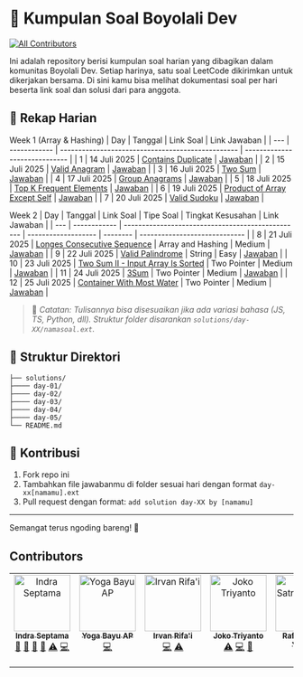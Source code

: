 # 📝 Kumpulan Soal Boyolali Dev

<!-- ALL-CONTRIBUTORS-BADGE:START - Do not remove or modify this section -->

[![All Contributors](https://img.shields.io/badge/all_contributors-6-orange.svg?style=flat-square)](#contributors)

<!-- ALL-CONTRIBUTORS-BADGE:END -->

Ini adalah repository berisi kumpulan soal harian yang dibagikan dalam komunitas Boyolali Dev. Setiap harinya, satu soal LeetCode dikirimkan untuk dikerjakan bersama. Di sini kamu bisa melihat dokumentasi soal per hari beserta link soal dan solusi dari para anggota.

## 📅 Rekap Harian

Week 1 (Array & Hashing)
| Day | Tanggal | Link Soal | Link Jawaban |
| --- | ------------ | ------------------------------------------------- | ----------------------------- |
| 1 | 14 Juli 2025 | [Contains Duplicate](https://leetcode.com/problems/contains-duplicate/) | [Jawaban](./solutions/day-01) |
| 2 | 15 Juli 2025 | [Valid Anagram](https://leetcode.com/problems/valid-anagram/) | [Jawaban](./solutions/day-02) |
| 3 | 16 Juli 2025 | [Two Sum](https://leetcode.com/problems/two-sum/) | [Jawaban](./solutions/day-03) |
| 4 | 17 Juli 2025 | [Group Anagrams](https://leetcode.com/problems/group-anagrams/) | [Jawaban](./solutions/day-04) |
| 5 | 18 Juli 2025 | [Top K Frequent Elements](https://leetcode.com/problems/top-k-frequent-elements/) | [Jawaban](./solutions/day-05) |
| 6 | 19 Juli 2025 | [Product of Array Except Self](https://leetcode.com/problems/product-of-array-except-self/) | [Jawaban](./solutions/day-06) |
| 7 | 20 Juli 2025 | [Valid Sudoku](https://leetcode.com/problems/valid-sudoku/) | [Jawaban](./solutions/day-07) |

Week 2
| Day | Tanggal | Link Soal | Tipe Soal | Tingkat Kesusahan | Link Jawaban |
| --- | ------------ | ------------------------------------------------- | ------------------- | -------- | ----------------------------- |
| 8 | 21 Juli 2025 | [Longes Consecutive Sequence](https://leetcode.com/problems/longest-consecutive-sequence) | Array and Hashing | Medium | [Jawaban](./solutions/day-08) |
| 9 | 22 Juli 2025 | [Valid Palindrome](https://leetcode.com/problems/valid-palindrome/) | String | Easy | [Jawaban](./solutions/day-09) |
| 10 | 23 Juli 2025 | [Two Sum II - Input Array Is Sorted](https://leetcode.com/problems/two-sum-ii-input-array-is-sorted/) | Two Pointer | Medium | [Jawaban](./solutions/day-10) |
| 11 | 24 Juli 2025 | [3Sum](https://leetcode.com/problems/3sum/) | Two Pointer | Medium | [Jawaban](./solutions/day-11) |
| 12 | 25 Juli 2025 | [Container With Most Water](https://leetcode.com/problems/container-with-most-water/) | Two Pointer | Medium | [Jawaban](./solutions/day-12) |

> 📌 _Catatan: Tulisannya bisa disesuaikan jika ada variasi bahasa (JS, TS, Python, dll). Struktur folder disarankan `solutions/day-XX/namasoal.ext`._

## 📂 Struktur Direktori

```
├── solutions/
├──── day-01/
├──── day-02/
├──── day-03/
├──── day-04/
├──── day-05/
└── README.md
```

## 🤝 Kontribusi

1. Fork repo ini
2. Tambahkan file jawabanmu di folder sesuai hari dengan format `day-xx[namamu].ext`
3. Pull request dengan format: `add solution day-XX by [namamu]`

---

Semangat terus ngoding bareng! 🚀

## Contributors

<!-- ALL-CONTRIBUTORS-LIST:START - Do not remove or modify this section -->
<!-- prettier-ignore-start -->
<!-- markdownlint-disable -->
<table>
  <tbody>
    <tr>
      <td align="center" valign="top" width="14.28%"><a href="https://github.com/indraseptama"><img src="https://avatars.githubusercontent.com/u/36232396?v=4?s=100" width="100px;" alt="Indra Septama"/><br /><sub><b>Indra Septama</b></sub></a><br /><a href="https://github.com/Boyolali-Dev/list-problems-solutions/pulls?q=is%3Apr+reviewed-by%3Aindraseptama" title="Reviewed Pull Requests">👀</a> <a href="#ideas-indraseptama" title="Ideas, Planning, & Feedback">🤔</a> <a href="https://github.com/Boyolali-Dev/list-problems-solutions/commits?author=indraseptama" title="Documentation">📖</a> <a href="#maintenance-indraseptama" title="Maintenance">🚧</a> <a href="https://github.com/Boyolali-Dev/list-problems-solutions/commits?author=indraseptama" title="Tests">⚠️</a> <a href="https://github.com/Boyolali-Dev/list-problems-solutions/commits?author=indraseptama" title="Code">💻</a></td>
      <td align="center" valign="top" width="14.28%"><a href="http://yogabayuap.com"><img src="https://avatars.githubusercontent.com/u/50708688?v=4?s=100" width="100px;" alt="Yoga Bayu AP"/><br /><sub><b>Yoga Bayu AP</b></sub></a><br /><a href="https://github.com/Boyolali-Dev/list-problems-solutions/commits?author=Yogabayu" title="Code">💻</a></td>
      <td align="center" valign="top" width="14.28%"><a href="https://github.com/irvanrifai"><img src="https://avatars.githubusercontent.com/u/48319593?v=4?s=100" width="100px;" alt="Irvan Rifa'i"/><br /><sub><b>Irvan Rifa'i</b></sub></a><br /><a href="https://github.com/Boyolali-Dev/list-problems-solutions/commits?author=irvanrifai" title="Code">💻</a> <a href="https://github.com/Boyolali-Dev/list-problems-solutions/commits?author=irvanrifai" title="Tests">⚠️</a></td>
      <td align="center" valign="top" width="14.28%"><a href="http://www.linkedin.com/in/joko-triyanto"><img src="https://avatars.githubusercontent.com/u/25982672?v=4?s=100" width="100px;" alt="Joko Triyanto"/><br /><sub><b>Joko Triyanto</b></sub></a><br /><a href="https://github.com/Boyolali-Dev/list-problems-solutions/commits?author=jokot" title="Tests">⚠️</a> <a href="https://github.com/Boyolali-Dev/list-problems-solutions/commits?author=jokot" title="Code">💻</a> <a href="https://github.com/Boyolali-Dev/list-problems-solutions/pulls?q=is%3Apr+reviewed-by%3Ajokot" title="Reviewed Pull Requests">👀</a></td>
      <td align="center" valign="top" width="14.28%"><a href="https://github.com/rasatria01"><img src="https://avatars.githubusercontent.com/u/79002461?v=4?s=100" width="100px;" alt="Rafiq Satria Yudha"/><br /><sub><b>Rafiq Satria Yudha</b></sub></a><br /><a href="https://github.com/Boyolali-Dev/list-problems-solutions/commits?author=rasatria01" title="Code">💻</a></td>
      <td align="center" valign="top" width="14.28%"><a href="http://yuu.codes"><img src="https://avatars.githubusercontent.com/u/52435800?v=4?s=100" width="100px;" alt="Bayu Prasetyo"/><br /><sub><b>Bayu Prasetyo</b></sub></a><br /><a href="https://github.com/Boyolali-Dev/list-problems-solutions/commits?author=BayuBP79" title="Code">💻</a></td>
    </tr>
  </tbody>
</table>

<!-- markdownlint-restore -->
<!-- prettier-ignore-end -->

<!-- ALL-CONTRIBUTORS-LIST:END -->
<!-- prettier-ignore-start -->
<!-- markdownlint-disable -->

<!-- markdownlint-restore -->
<!-- prettier-ignore-end -->

<!-- ALL-CONTRIBUTORS-LIST:END -->
